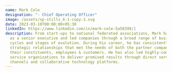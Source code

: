 ```yaml
---
name: Mark Cole
designation: "- Chief Operating Officer"
image: /assets/sp-stills_6-1-copy-1.svg
date: 2023-03-10T00:00:00+05:30
linkedIn: https://www.linkedin.com/in/mark-cole-5a58399/|
description: From start-ups to national federated associations, Mark has served
  as a senior executive and led companies through a broad range of business
  cycles and stages of evolution. During his career, he has consistently forged
  strategic relationships that met the needs of both the partner company and
  their constituents, employees & customers. He has also led highly-complex
  service organizations to deliver promised results through direct service
  channels and collaborative technology platforms.
---
```

